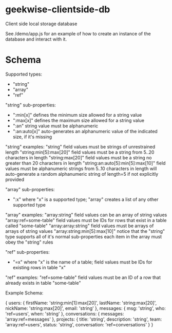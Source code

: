 geekwise-clientside-db
======================

Client side local storage database

See /demo/app.js for an example of how to create an instance of the database and interact with it.

Schema
======

Supported types:
  - "string"
  - "array"
  - "ref"

"string" sub-properties:
  - ":min[x]"     defines the minimum size allowed for a string value
  - ":max[x]"     defines the maximum size allowed for a string value
  - ":an"         string value must be alphanumeric
  - ":an:auto[x]" auto-generates an alphanumeric value of the indicated size, if it's missing

"string" examples:
  "string"                  field values must be strings of unrestrained length
  "string:min[5]:max[20]"   field values must be a string from 5..20 characters in length
  "string:max[20]"          field values must be a string no greater than 20 characters in length
  "string:an:auto[5]:min[5]:max[10]"
                            field values must be alphanumeric strings from 5..10 characters in length
                            will auto-generate a random alphanumeric string of length=5 if not explicitly provided

"array" sub-properties:
  - ":x"     where "x" is a supported type; "array" creates a list of any other supported type

"array" examples:
  "array:string"            field values can be an array of string values
  "array:ref=some-table"    field values must be IDs for rows that exist in a table called "some-table"
  "array:array:string"      field values must be arrays of arrays of string values
  "array:string:min[5]:max[10]"
                            notice that the "string" type supports all of it's normal sub-properties
                            each item in the array must obey the "string" rules

"ref" sub-properties:
  - "=x"     where "x" is the name of a table; field values must be IDs for existing rows in table "x"

"ref" examples:
  "ref=some-table"     field values must be an ID of a row that already exists in table "some-table"

Example Schema:

{
    users: {
        firstName: 'string:min[1]:max[20]',
        lastName: 'string:max[20]',
        nickName: 'string:max[20]',
        email: 'string'
    },
    messages: {
        msg: 'string',
        who: 'ref=users',
        when: 'string'
    },
    conversations: {
        messages: 'array:ref=messages'
    },
    projects: {
        title: 'string',
        description: 'string',
        team: 'array:ref=users',
        status: 'string',
        conversation: 'ref=conversations'
    }
}
